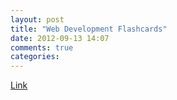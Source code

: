 ```yaml
---
layout: post
title: "Web Development Flashcards"
date: 2012-09-13 14:07
comments: true
categories: 
---
```


[Link](http://www.oxbridgenotes.co.uk/other/web_development_flashcards)

